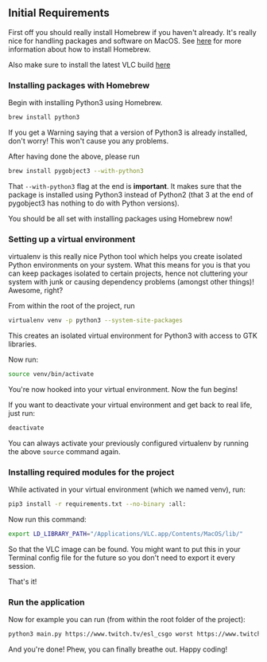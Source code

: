 ## Initial Requirements

First off you should really install Homebrew if you haven't already. It's really nice for handling packages and software on MacOS. See [here](https://brew.sh/index_se.html) for more information about how to install Homebrew.

Also make sure to install the latest VLC build [here](https://nightlies.videolan.org/build/macosx-intel/vlc-3.0.0-20170307-0240-git.dmg)

### Installing packages with Homebrew

Begin with installing Python3 using Homebrew.

```bash
brew install python3
```

If you get a Warning saying that a version of Python3 is already installed, don't worry! This won't cause you any problems.

After having done the above, please run

```bash
brew install pygobject3 --with-python3
```

That `--with-python3` flag at the end is **important**. It makes sure that the package is installed using Python3 instead of Python2 (that 3 at the end of pygobject3 has nothing to do with Python versions).

You should be all set with installing packages using Homebrew now!

### Setting up a virtual environment

virtualenv is this really nice Python tool which helps you create isolated Python environments on your system. What this means for you is that you can keep packages isolated to certain projects, hence not cluttering your system with junk or causing dependency problems (amongst other things)! Awesome, right?

From within the root of the project, run

```bash
virtualenv venv -p python3 --system-site-packages
```

This creates an isolated virtual environment for Python3 with access to GTK libraries.

Now run:

```bash
source venv/bin/activate
```

You're now hooked into your virtual environment. Now the fun begins!

If you want to deactivate your virtual environment and get back to real life, just run:

```bash
deactivate
```

You can always activate your previously configured virtualenv by running the above `source` command again.

### Installing required modules for the project
While activated in your virtual environment (which we named venv), run:

```bash
pip3 install -r requirements.txt --no-binary :all:
```

Now run this command:

```bash
export LD_LIBRARY_PATH="/Applications/VLC.app/Contents/MacOS/lib/"
```

So that the VLC image can be found. You might want to put this in your Terminal config file for the future so you don't need to export it every session.

That's it!

### Run the application
Now for example you can run (from within the root folder of the project):

```bash
python3 main.py https://www.twitch.tv/esl_csgo worst https://www.twitch.tv/esl_csgo worst
```

And you're done! Phew, you can finally breathe out. Happy coding!
